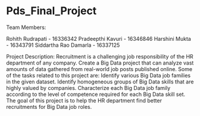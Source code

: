 # Pds_Final_Project

Team Members: 

Rohith Rudrapati - 16336342
Pradeepthi Kavuri - 16346846
Harshini Mukta - 16343791
Siddartha Rao Damarla - 16337125

Project Description:
Recruitment is a challenging job responsibility of the HR department of any company. Create a Big
Data project that can analyze vast amounts of data gathered from real-world job posts published online.
Some of the tasks related to this project are:
Identify various Big Data job families in the given dataset.
Identify homogeneous groups of Big Data skills that are highly valued by companies.
Characterize each Big Data job family according to the level of competence required for each Big
Data skill set.
The goal of this project is to help the HR department find better recruitments for Big Data job roles.
